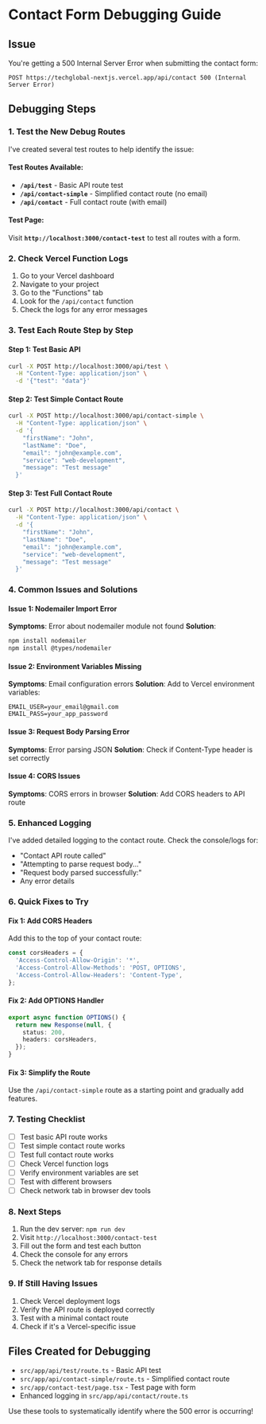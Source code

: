 # Contact Form Debugging Guide

## Issue
You're getting a 500 Internal Server Error when submitting the contact form:
```
POST https://techglobal-nextjs.vercel.app/api/contact 500 (Internal Server Error)
```

## Debugging Steps

### 1. Test the New Debug Routes
I've created several test routes to help identify the issue:

#### Test Routes Available:
- **`/api/test`** - Basic API route test
- **`/api/contact-simple`** - Simplified contact route (no email)
- **`/api/contact`** - Full contact route (with email)

#### Test Page:
Visit **`http://localhost:3000/contact-test`** to test all routes with a form.

### 2. Check Vercel Function Logs
1. Go to your Vercel dashboard
2. Navigate to your project
3. Go to the "Functions" tab
4. Look for the `/api/contact` function
5. Check the logs for any error messages

### 3. Test Each Route Step by Step

#### Step 1: Test Basic API
```bash
curl -X POST http://localhost:3000/api/test \
  -H "Content-Type: application/json" \
  -d '{"test": "data"}'
```

#### Step 2: Test Simple Contact Route
```bash
curl -X POST http://localhost:3000/api/contact-simple \
  -H "Content-Type: application/json" \
  -d '{
    "firstName": "John",
    "lastName": "Doe", 
    "email": "john@example.com",
    "service": "web-development",
    "message": "Test message"
  }'
```

#### Step 3: Test Full Contact Route
```bash
curl -X POST http://localhost:3000/api/contact \
  -H "Content-Type: application/json" \
  -d '{
    "firstName": "John",
    "lastName": "Doe",
    "email": "john@example.com", 
    "service": "web-development",
    "message": "Test message"
  }'
```

### 4. Common Issues and Solutions

#### Issue 1: Nodemailer Import Error
**Symptoms**: Error about nodemailer module not found
**Solution**: 
```bash
npm install nodemailer
npm install @types/nodemailer
```

#### Issue 2: Environment Variables Missing
**Symptoms**: Email configuration errors
**Solution**: Add to Vercel environment variables:
```
EMAIL_USER=your_email@gmail.com
EMAIL_PASS=your_app_password
```

#### Issue 3: Request Body Parsing Error
**Symptoms**: Error parsing JSON
**Solution**: Check if Content-Type header is set correctly

#### Issue 4: CORS Issues
**Symptoms**: CORS errors in browser
**Solution**: Add CORS headers to API route

### 5. Enhanced Logging
I've added detailed logging to the contact route. Check the console/logs for:
- "Contact API route called"
- "Attempting to parse request body..."
- "Request body parsed successfully:"
- Any error details

### 6. Quick Fixes to Try

#### Fix 1: Add CORS Headers
Add this to the top of your contact route:
```typescript
const corsHeaders = {
  'Access-Control-Allow-Origin': '*',
  'Access-Control-Allow-Methods': 'POST, OPTIONS',
  'Access-Control-Allow-Headers': 'Content-Type',
};
```

#### Fix 2: Add OPTIONS Handler
```typescript
export async function OPTIONS() {
  return new Response(null, {
    status: 200,
    headers: corsHeaders,
  });
}
```

#### Fix 3: Simplify the Route
Use the `/api/contact-simple` route as a starting point and gradually add features.

### 7. Testing Checklist
- [ ] Test basic API route works
- [ ] Test simple contact route works  
- [ ] Test full contact route works
- [ ] Check Vercel function logs
- [ ] Verify environment variables are set
- [ ] Test with different browsers
- [ ] Check network tab in browser dev tools

### 8. Next Steps
1. Run the dev server: `npm run dev`
2. Visit `http://localhost:3000/contact-test`
3. Fill out the form and test each button
4. Check the console for any errors
5. Check the network tab for response details

### 9. If Still Having Issues
1. Check Vercel deployment logs
2. Verify the API route is deployed correctly
3. Test with a minimal contact route
4. Check if it's a Vercel-specific issue

## Files Created for Debugging
- `src/app/api/test/route.ts` - Basic API test
- `src/app/api/contact-simple/route.ts` - Simplified contact route
- `src/app/contact-test/page.tsx` - Test page with form
- Enhanced logging in `src/app/api/contact/route.ts`

Use these tools to systematically identify where the 500 error is occurring!
